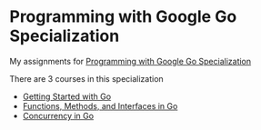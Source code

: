 # Programming with Google Go Specialization
My assignments for [Programming with Google Go Specialization](https://www.coursera.org/specializations/google-golang)

There are 3 courses in this specialization

- [Getting Started with Go](Getting%20Started%20with%20Go)
- [Functions, Methods, and Interfaces in Go](Functions,%20Methods,%20and%20Interfaces%20in%20Go)
- [Concurrency in Go](Concurrency%20in%20Go)
